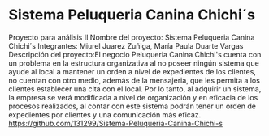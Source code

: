 # Sistema Peluqueria Canina Chichi´s
 Proyecto para análisis II
 Nombre del proyecto: Sistema Peluqueria Canina Chichi´s 
Integrantes: Miurel Juarez Zuñiga, María Paula Duarte Vargas
Descripción del proyecto:El negocio Peluqueria Canina Chichi's cuenta con un problema en la estructura organizativa al no poseer ningún sistema que ayude al local a mantener un orden a nivel de expedientes de los clientes, no cuentan con otro medio, además de la mensajeria,  que les permita a los clientes establecer una cita con el local. Por lo tanto, al adquirir un sistema, la empresa se verá modificada a nivel de organización y en eficacia de los procesos realizados, al contar con este sistema podrán tener un orden de expedientes por clientes y una comunicación más eficaz. 
https://github.com/131299/Sistema-Peluqueria-Canina-Chichi-s


